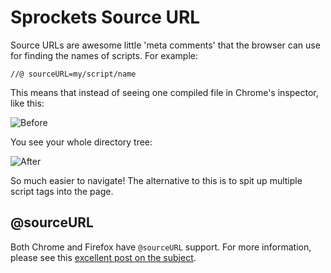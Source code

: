 # Sprockets Source URL

Source URLs are awesome little 'meta comments' that the browser can use for finding the names of scripts. For example:

    //@ sourceURL=my/script/name

This means that instead of seeing one compiled file in Chrome's inspector, like this:

![Before](http://img.svbtle.com/maccman-24080139362178-raw.png)

You see your whole directory tree:

![After](http://img.svbtle.com/maccman-24080139476460-raw.png)

So much easier to navigate! The alternative to this is to spit up multiple script tags into the page.

## @sourceURL

Both Chrome and Firefox have `@sourceURL` support. For more information, please see this [excellent post on the subject](http://pmuellr.blogspot.com/2009/06/debugger-friendly.html).